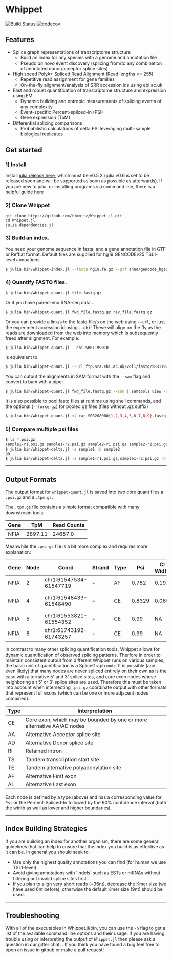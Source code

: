 # Whippet

[![Build Status](https://travis-ci.com/timbitz/Whippet.jl.svg?token=R7mZheNGhsReQ7hn2gdf&branch=master)](https://travis-ci.com/timbitz/Whippet.jl)
[![codecov](https://codecov.io/gh/timbitz/Whippet/branch/master/graph/badge.svg?token=RKE7BSr47v)](https://codecov.io/gh/timbitz/Whippet)


## Features
- Splice graph representations of transcriptome structure
  - Build an index for any species with a genome and annotation file
  - Pseudo _de novo_ event discovery (splicing from/to any combination of annotated donor/acceptor splice sites)
- High speed PolyA+ Spliced Read Alignment (Read lengths <= 255)
  - Repetitive read assignment for gene families
  - On-the-fly alignment/analysis of SRR accession ids using ebi.ac.uk
- Fast and robust quantification of transcriptome structure and expression using EM
  - Dynamic building and entropic measurements of splicing events of any complexity
  - Event-specific Percent-spliced-in (PSI)
  - Gene expression (TpM)
- Differential splicing comparisons
  - Probabilistic calculations of delta PSI leveraging multi-sample biological replicates

## Get started

### 1) Install 
Install [julia release here](http://julialang.org/downloads/), which must be v0.5.X (julia v0.6 is set to be released soon and will be supported as soon as possible as afterwards).  If you are new to julia, or installing programs via command line, there is a [helpful guide here](https://en.wikibooks.org/wiki/Introducing_Julia/Getting_started)

### 2) Clone Whippet

```
git clone https://github.com/timbitz/Whippet.jl.git
cd Whippet.jl
julia dependencies.jl
```

### 3) Build an index.  
You need your genome sequence in fasta, and a gene annotation file in GTF or Refflat format. Default files are supplied for hg19 GENCODEv25 TSL1-level annoations.

```bash
$ julia bin/whippet-index.jl --fasta hg19.fa.gz --gtf anno/gencode_hg19.v25.tsl1.gtf.gz
```

### 4) Quantify FASTQ files.
```bash
$ julia bin/whippet-quant.jl file.fastq.gz
```

Or if you have paired-end RNA-seq data...
```bash
$ julia bin/whippet-quant.jl fwd_file.fastq.gz rev_file.fastq.gz
```

Or you can provide a link/s to the fastq file/s on the web using `--url`, or just the experiment accession id using `--ebi`!  These will align on the fly as the reads are downloaded from the web into memory which is subsequently freed after alignment. For example:
```
$ julia bin/whippet-quant.jl --ebi SRR1199010
```
is equivalent to
```bash
$ julia bin/whippet-quant.jl --url ftp.sra.ebi.ac.uk/vol1/fastq/SRR119/000/SRR1199010/SRR1199010.fastq.gz
```

You can output the alignments in SAM format with the `--sam` flag and convert to bam with a pipe:
```bash
$ julia bin/whippet-quant.jl fwd_file.fastq.gz --sam | samtools view -bS - > fwd_file.bam
```

It is also possible to pool fastq files at runtime using shell commands, and the optional (`--force-gz`) for pooled gz files (files without .gz suffix)
```bash
$ julia bin/whippet-quant.jl <( cat SRR208080{1,2,3,4,5,6,7,8,9}.fastq.gz ) --force-gz -o SRR208080_1-9
```

### 5) Compare multiple psi files
```bash
$ ls *.psi.gz
sample1-r1.psi.gz sample1-r2.psi.gz sample2-r1.psi.gz sample2-r2.psi.gz
$ julia bin/whippet-delta.jl -a sample1 -b sample2
OR
$ julia bin/whippet-delta.jl -a sample1-r1.psi.gz,sample1-r2.psi.gz -b sample2-r1.psi.gz,sample2-r2.psi.gz
```

---

## Output Formats

The output format for `whippet-quant.jl` is saved into two core quant files a `.psi.gz` and a `.tpm.gz`.

The `.tpm.gz` file contains a simple format compatible with many downstream tools:

Gene | TpM | Read Counts
---- | --- | -----------
NFIA | 2897.11 | 24657.0

Meanwhile the `.psi.gz` file is a bit more complex and requires more explanation:

Gene | Node | Coord | Strand | Type | Psi | CI Width | CI Lo,Hi | Total Reads | Complexity | Entropy | Inc Paths | Exc Paths
---- | ---- | ----- | ------ | ---- | --- | -------- | -------- | ----------- | ---------- | ------- | --------- | ---------
NFIA | 2 | chr1:61547534-61547719 | + | AF | 0.782 | 0.191 | 0.669,0.86 | 49.0 | K1 | 0.756 | IntSet([2, 4, 5]) | IntSet([1, 5])
NFIA | 4 | chr1:61548433-61548490 | + | CE | 0.8329 | 0.069 | 0.795,0.864 | 318.0 | K2 | 1.25 | IntSet([2, 4, 5]),IntSet([3, 4, 5]) | IntSet([1, 5])
NFIA | 5 | chr1:61553821-61554352 | + | CE | 0.99 | NA | NA | NA | NA | NA | NA | NA
NFIA | 6 | chr1:61743192-61743257 | + | CE | 0.99 | NA | NA | NA | NA | NA | NA | NA

In contrast to many other splicing quantification tools, Whippet allows for dynamic quantification of observed splicing patterns.  Therfore in order to maintain consistent output from different Whippet runs on various samples, the basic unit of quantification is a SpliceGraph `node`.  It is possible (and even likely) that many nodes are never spliced entirely on their own as is the case with alternative 5' and 3' splice sites, and core exon nodes whose neighboring alt 5' or 3' splice sites are used.  Therefore this must be taken into account when intersecting `.psi.gz` coordinate output with other formats that represent full exons (which can be one or more adjacent nodes combined).


Type | Interpretation
---- | --------------
 CE  | Core exon, which may be bounded by one or more alternative AA/AD nodes
 AA  | Alternative Acceptor splice site
 AD  | Alternative Donor splice site
 RI  | Retained intron
 TS  | Tandem transcription start site
 TE  | Tandem alternative polyadenylation site
 AF  | Alternative First exon
 AL  | Alternative Last exon
 
Each node is defined by a type (above) and has a corresponding value for `Psi` or the Percent-Spliced-In followed by the 90% confidence interval (both the width as well as lower and higher boundaries).


---

## Index Building Strategies

If you are building an index for another organism, there are some general guidelines that can help to ensure that the index you build is as effective as it can be. In general you should seek to:
  * Use only the highest quality annotations you can find (for human we use TSL1-level). 
  * Avoid giving annotations with 'indels' such as ESTs or mRNAs without filtering out invalid splice sites first.
  * If you plan to align very short reads (~36nt), decrease the Kmer size (we have used 6nt before), otherwise the default Kmer size (9nt) should be used.

---

## Troubleshooting

With all of the executables in Whippet.jl/bin, you can use the `-h` flag to get a list of the available command line options and their usage.  If you are having trouble using or interpreting the output of `Whippet.jl` then please ask a question in our gitter chat: .  If you think you have found a bug feel free to open an issue in github or make a pull request!
